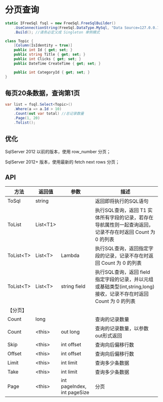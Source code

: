 # 分页查询

```csharp
static IFreeSql fsql = new FreeSql.FreeSqlBuilder()
    .UseConnectionString(FreeSql.DataType.MySql, "Data Source=127.0.0.1;Port=3306;User ID=root;Password=root;Initial Catalog=cccddd;Charset=utf8;SslMode=none;Max pool size=10")
    .Build(); //请务必定义成 Singleton 单例模式

class Topic {
    [Column(IsIdentity = true)]
    public int Id { get; set; }
    public string Title { get; set; }
    public int Clicks { get; set; }
    public DateTime CreateTime { get; set; }

    public int CategoryId { get; set; }
}
```

## 每页20条数据，查询第1页

```csharp
var list = fsql.Select<Topic>()
    .Where(a => a.Id > 10)
    .Count(out var total) //总记录数量
    .Page(1, 20)
    .Tolist();
```

## 优化

SqlServer 2012 以前的版本，使用 row_number 分页；

SqlServer 2012+ 版本，使用最新的 fetch next rows 分页；

## API

| 方法        | 返回值     | 参数                        | 描述                                                                                                                |
| ----------- | ---------- | --------------------------- | ------------------------------------------------------------------------------------------------------------------- |
| ToSql       | string     |                             | 返回即将执行的SQL语句                                                                                               |
| ToList      | List\<T1\> |                             | 执行SQL查询，返回 T1 实体所有字段的记录，若存在导航属性则一起查询返回，记录不存在时返回 Count 为 0 的列表           |
| ToList\<T\> | List\<T\>  | Lambda                      | 执行SQL查询，返回指定字段的记录，记录不存在时返回 Count 为 0 的列表                                                 |
| ToList\<T\> | List\<T\>  | string field                | 执行SQL查询，返回 field 指定字段的记录，并以元组或基础类型(int,string,long)接收，记录不存在时返回 Count 为 0 的列表 |
| 【分页】    |
| Count       | long       |                             | 查询的记录数量                                                                                                      |
| Count       | \<this\>   | out long                    | 查询的记录数量，以参数out形式返回                                                                                   |
| Skip        | \<this\>   | int offset                  | 查询向后偏移行数                                                                                                    |
| Offset      | \<this\>   | int offset                  | 查询向后偏移行数                                                                                                    |
| Limit       | \<this\>   | int limit                   | 查询多少条数据                                                                                                      |
| Take        | \<this\>   | int limit                   | 查询多少条数据                                                                                                      |
| Page        | \<this\>   | int pageIndex, int pageSize | 分页                                                                                                                |
